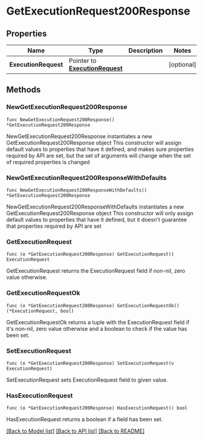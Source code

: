 # GetExecutionRequest200Response

## Properties

Name | Type | Description | Notes
------------ | ------------- | ------------- | -------------
**ExecutionRequest** | Pointer to [**ExecutionRequest**](ExecutionRequest.md) |  | [optional] 

## Methods

### NewGetExecutionRequest200Response

`func NewGetExecutionRequest200Response() *GetExecutionRequest200Response`

NewGetExecutionRequest200Response instantiates a new GetExecutionRequest200Response object
This constructor will assign default values to properties that have it defined,
and makes sure properties required by API are set, but the set of arguments
will change when the set of required properties is changed

### NewGetExecutionRequest200ResponseWithDefaults

`func NewGetExecutionRequest200ResponseWithDefaults() *GetExecutionRequest200Response`

NewGetExecutionRequest200ResponseWithDefaults instantiates a new GetExecutionRequest200Response object
This constructor will only assign default values to properties that have it defined,
but it doesn't guarantee that properties required by API are set

### GetExecutionRequest

`func (o *GetExecutionRequest200Response) GetExecutionRequest() ExecutionRequest`

GetExecutionRequest returns the ExecutionRequest field if non-nil, zero value otherwise.

### GetExecutionRequestOk

`func (o *GetExecutionRequest200Response) GetExecutionRequestOk() (*ExecutionRequest, bool)`

GetExecutionRequestOk returns a tuple with the ExecutionRequest field if it's non-nil, zero value otherwise
and a boolean to check if the value has been set.

### SetExecutionRequest

`func (o *GetExecutionRequest200Response) SetExecutionRequest(v ExecutionRequest)`

SetExecutionRequest sets ExecutionRequest field to given value.

### HasExecutionRequest

`func (o *GetExecutionRequest200Response) HasExecutionRequest() bool`

HasExecutionRequest returns a boolean if a field has been set.


[[Back to Model list]](../README.md#documentation-for-models) [[Back to API list]](../README.md#documentation-for-api-endpoints) [[Back to README]](../README.md)


